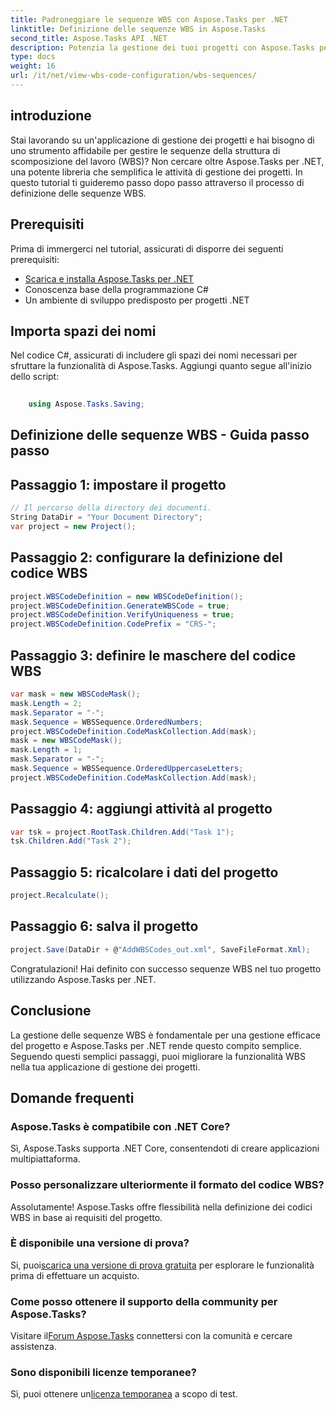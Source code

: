 ```yaml
---
title: Padroneggiare le sequenze WBS con Aspose.Tasks per .NET
linktitle: Definizione delle sequenze WBS in Aspose.Tasks
second_title: Aspose.Tasks API .NET
description: Potenzia la gestione dei tuoi progetti con Aspose.Tasks per .NET definisci perfettamente le sequenze WBS e migliora l'efficienza senza sforzo. #Aspose #Tasks #Progetto MS
type: docs
weight: 16
url: /it/net/view-wbs-code-configuration/wbs-sequences/
---
```

## introduzione
Stai lavorando su un'applicazione di gestione dei progetti e hai bisogno di uno strumento affidabile per gestire le sequenze della struttura di scomposizione del lavoro (WBS)? Non cercare oltre Aspose.Tasks per .NET, una potente libreria che semplifica le attività di gestione dei progetti. In questo tutorial ti guideremo passo dopo passo attraverso il processo di definizione delle sequenze WBS.
## Prerequisiti
Prima di immergerci nel tutorial, assicurati di disporre dei seguenti prerequisiti:
- [Scarica e installa Aspose.Tasks per .NET](https://releases.aspose.com/tasks/net/)
- Conoscenza base della programmazione C#
- Un ambiente di sviluppo predisposto per progetti .NET
## Importa spazi dei nomi
Nel codice C#, assicurati di includere gli spazi dei nomi necessari per sfruttare la funzionalità di Aspose.Tasks. Aggiungi quanto segue all'inizio dello script:
```csharp
    
    using Aspose.Tasks.Saving;
```
## Definizione delle sequenze WBS - Guida passo passo
## Passaggio 1: impostare il progetto
```csharp
// Il percorso della directory dei documenti.
String DataDir = "Your Document Directory";
var project = new Project();
```
## Passaggio 2: configurare la definizione del codice WBS
```csharp
project.WBSCodeDefinition = new WBSCodeDefinition();
project.WBSCodeDefinition.GenerateWBSCode = true;
project.WBSCodeDefinition.VerifyUniqueness = true;
project.WBSCodeDefinition.CodePrefix = "CRS-";
```
## Passaggio 3: definire le maschere del codice WBS
```csharp
var mask = new WBSCodeMask();
mask.Length = 2;
mask.Separator = "-";
mask.Sequence = WBSSequence.OrderedNumbers;
project.WBSCodeDefinition.CodeMaskCollection.Add(mask);
mask = new WBSCodeMask();
mask.Length = 1;
mask.Separator = "-";
mask.Sequence = WBSSequence.OrderedUppercaseLetters;
project.WBSCodeDefinition.CodeMaskCollection.Add(mask);
```
## Passaggio 4: aggiungi attività al progetto
```csharp
var tsk = project.RootTask.Children.Add("Task 1");
tsk.Children.Add("Task 2");
```
## Passaggio 5: ricalcolare i dati del progetto
```csharp
project.Recalculate();
```
## Passaggio 6: salva il progetto
```csharp
project.Save(DataDir + @"AddWBSCodes_out.xml", SaveFileFormat.Xml);
```
Congratulazioni! Hai definito con successo sequenze WBS nel tuo progetto utilizzando Aspose.Tasks per .NET.
## Conclusione
La gestione delle sequenze WBS è fondamentale per una gestione efficace del progetto e Aspose.Tasks per .NET rende questo compito semplice. Seguendo questi semplici passaggi, puoi migliorare la funzionalità WBS nella tua applicazione di gestione dei progetti.
## Domande frequenti
### Aspose.Tasks è compatibile con .NET Core?
Sì, Aspose.Tasks supporta .NET Core, consentendoti di creare applicazioni multipiattaforma.
### Posso personalizzare ulteriormente il formato del codice WBS?
Assolutamente! Aspose.Tasks offre flessibilità nella definizione dei codici WBS in base ai requisiti del progetto.
### È disponibile una versione di prova?
 Si, puoi[scarica una versione di prova gratuita](https://releases.aspose.com/) per esplorare le funzionalità prima di effettuare un acquisto.
### Come posso ottenere il supporto della community per Aspose.Tasks?
 Visitare il[Forum Aspose.Tasks](https://forum.aspose.com/c/tasks/15) connettersi con la comunità e cercare assistenza.
### Sono disponibili licenze temporanee?
 Sì, puoi ottenere un[licenza temporanea](https://purchase.aspose.com/temporary-license/) a scopo di test.